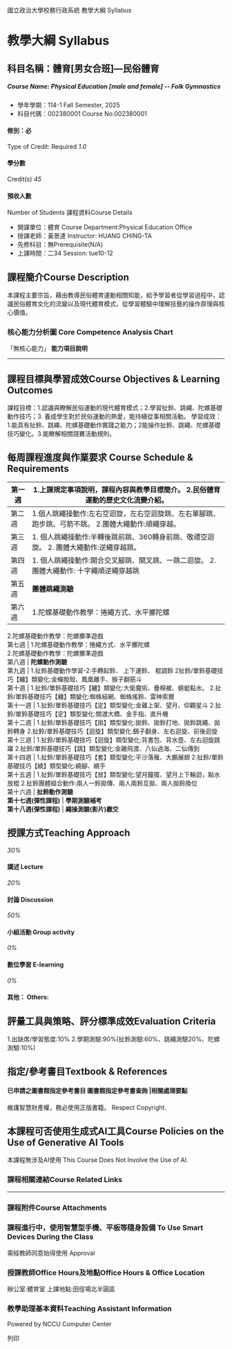 國立政治大學校務行政系統 教學大綱 Syllabus
# 教學大綱 Syllabus
##  科目名稱：體育[男女合班]—民俗體育
#####  Course Name: Physical Education [male and female] -- Folk Gymnastics
  * 學年學期：114-1 Fall Semester, 2025 
  * 科目代碼：002380001 Course No.002380001


#### 修別：必
Type of Credit: Required 
_1.0_
#### 學分數
Credit(s)
_45_
#### 預收人數
Number of Students
課程資料Course Details
  * 開課單位：體育 Course Department:Physical Education Office 
  * 授課老師：黃景達 Instructor: HUANG CHING-TA 
  * 先修科目：無Prerequisite(N/A)
  * 上課時間：二34 Session: tue10-12


##  課程簡介Course Description
本課程主要宗旨，藉由教導民俗體育運動相關知能，給予學習者從學習過程中，認識民俗體育文化的流變以及現代體育模式，從學習體驗中理解技藝的操作原理與核心價值。
###  核心能力分析圖 Core Competence Analysis Chart
「無核心能力」 
**能力項目說明**
* * *
##  課程目標與學習成效Course Objectives & Learning Outcomes 
課程目標：1.認識與瞭解民俗運動的現代體育模式；2.學習扯鈴、跳繩、陀螺基礎動作技巧；3. 養成學生對於民俗運動的熱愛，能持續從事相關活動。
學習成效：1.能具有扯鈴、跳繩、陀螺基礎動作實踐之能力；2能操作扯鈴、跳繩、陀螺基礎技巧變化。3.能瞭解相關競賽活動規則。
##  每周課程進度與作業要求 Course Schedule & Requirements
第一週 |  1.上課規定事項說明，課程內容與教學目標簡介。 2.民俗體育運動的歷史文化流變介紹。  
---|---  
第二週 |  1.個人跳繩操動作:左右空迴旋，左右空迴旋跳、左右單腳跳、跑步跳、弓箭不跳。 2.團體大繩動作:順繩穿越。  
第三週 |  1. 個人跳繩操動作:半轉後跳前跳、360轉身前跳、敬禮空迴旋。 2. 團體大繩動作:逆繩穿越跳。  
第四週 |  1. 個人跳繩操動作:開合交叉腳跳、開叉跳、一跳二迴旋。 2. 團體大繩動作: 十字繩順逆繩穿越跳  
第五週 |  **團體跳繩測驗**  
第六週 |  1.陀螺基礎動作教學：捲繩方式、水平擲陀螺  
2.陀螺基礎動作教學：陀螺擲準遊戲  
第七週 |  1.陀螺基礎動作教學：捲繩方式、水平擲陀螺  
2.陀螺基礎動作教學：陀螺擲準遊戲  
第八週 |  **陀螺動作測驗**  
第九週 |  1.扯鈴基礎動作學習-2:手轉起鈴、 上下運鈴、 棍調鈴 2扯鈴/單鈴基礎技巧【纏】類變化:金蟬脫殼、鳳凰離手、猴子翻筋斗  
第十週 |  1.扯鈴/單鈴基礎技巧【纏】類變化:大衛魔術、疊棉被、蜻蜓點水。 2.扯鈴/單鈴基礎技巧【纏】類變化:蜘蛛結網、蜘蛛搖鈴、雷神索爾  
第十一週 |  1.扯鈴/單鈴基礎技巧【定】類型變化:金雞上架、望月、仰觀星斗 2.扯鈴/單鈴基礎技巧【定】類型變化:關渡大橋、金手指、直升機  
第十二週 |  1.扯鈴/單鈴基礎技巧【拋】類型變化:拋鈴、拋鈴打地、拋鈴跳繩、拋鈴轉身 2.扯鈴/單鈴基礎技巧【迴旋】類型變化:鷂子翻身、左右迴旋、前後迴旋  
第十三週 |  1.扯鈴/單鈴基礎技巧【迴旋】類型變化:背書包、背水壺、左右迴旋跳躍 2.扯鈴/單鈴基礎技巧【跳】類型變化:金雞飛渡、八仙過海、二仙傳到  
第十四週 |  1.扯鈴/單鈴基礎技巧【套】類型變化:平沙落雁、大鵬展翅 2.扯鈴/單鈴基礎技巧【繞】類型變化:繞腳、繞手  
第十五週 |  1.扯鈴/單鈴基礎技巧【放】類型變化:望月鐘擺、望月上下輪迴，點水放棍 2.扯鈴團體組合動作:兩人一鈴拋傳、兩人兩鈴互拋、兩人拋鈴換位  
第十六週 |  **扯鈴動作測驗**  
**第十七週(彈性課程)** |  **學期測驗補考**  
**第十八週(彈性課程)** |  **繩操測驗(影片)繳交**  
##  授課方式Teaching Approach
_30%_
####  講述 Lecture
_20%_
####  討論 Discussion
_50%_
####  小組活動 Group activity
_0%_
####  數位學習 E-learning
_0%_
####  其他： Others:
##  評量工具與策略、評分標準成效Evaluation Criteria
1.出缺席/學習態度:10%
2.學期測驗:90%(扯鈴測驗:60%、跳繩測驗20%、陀螺測驗:10%)
##  指定/參考書目Textbook & References
####  已申請之圖書館指定參考書目  圖書館指定參考書查詢 |相關處理要點
維護智慧財產權，務必使用正版書籍。 Respect Copyright.
##  本課程可否使用生成式AI工具Course Policies on the Use of Generative AI Tools
本課程無涉及AI使用 This Course Does Not Involve the Use of AI.
###  課程相關連結Course Related Links
* * *
###  課程附件Course Attachments
###  課程進行中，使用智慧型手機、平板等隨身設備 To Use Smart Devices During the Class
需經教師同意始得使用  Approval
###  授課教師Office Hours及地點Office Hours & Office Location
辦公室:體育室
上課地點:田徑場北半圓區
###  教學助理基本資料Teaching Assistant Information
Powered by NCCU Computer Center
  
列印
